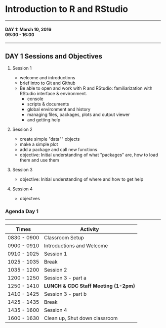 # Introduction to R and RStudio

<hr>

#### DAY 1: March 10, 2016 <br> 09:00 - 16:00 

<hr>

## DAY 1 Sessions and Objectives

1. Session 1
    + welcome and introductions
    + brief intro to Git and Github
    + Be able to open and work with R and RStudio: familiarization with RStudio interface & environment. 
        + console
        + scripts & documents
        + global environment and history
        + managing files, packages, plots and output viewer
        + and getting help
    
2. Session 2
    + create simple "data"" objects
    + make a simple plot
    + add a package and call new functions
    + objective: Initial understanding of what "packages" are, how to load them and use them  
    
3. Session 3
    + objective: Initial understanding of where and how to get help  
    
4. Session 4
    + objectves

### Agenda Day 1
- - -

Times           | Activity
----------------|-------------------
0830 - 0900     | Classroom Setup
0900 - 0910     | Introductions and Welcome
0910 - 1025     | Session 1
1025 - 1035     | Break
1035 - 1200     | Session 2
1200 - 1250     | Session 3 - part a
1250 - 1410     | **LUNCH & CDC Staff Meeting (1-2pm)**
1410 - 1425     | Session 3 - part b
1425 - 1435     | Break
1435 - 1600     | Session 4
1600 - 1630     | Clean up, Shut down classroom

